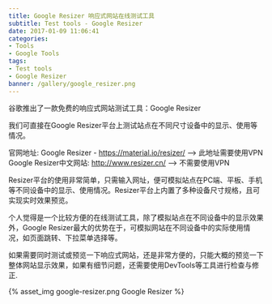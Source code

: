 ```yaml
---
title: Google Resizer 响应式网站在线测试工具
subtitle: Test tools - Google Resizer
date: 2017-01-09 11:06:41
categories:
- Tools
- Google Tools
tags:
- Test tools
- Google Resizer
banner: /gallery/google_resizer.png
---
```


谷歌推出了一款免费的响应式网站测试工具：Google Resizer

我们可直接在Google Resizer平台上测试站点在不同尺寸设备中的显示、使用等情况。

<!-- more -->

官网地址: Google Resizer - https://material.io/resizer/  --> 此地址需要使用VPN
Google Resizer中文网站: http://www.resizer.cn/           --> 不需要使用VPN

Resizer平台的使用非常简单，只需输入网址，便可模拟站点在PC端、平板、手机等不同设备中的显示、使用情况。Resizer平台上内置了多种设备尺寸规格，且可实现实时效果预览。

个人觉得是一个比较方便的在线测试工具，除了模拟站点在不同设备中的显示效果外，Google Resizer最大的优势在于，可模拟网站在不同设备中的实际使用情况，如页面跳转、下拉菜单选择等。

如果需要同时测试或预览一下响应式网站，还是非常方便的，只能大概的预览一下整体网站显示效果，如果有细节问题，还需要使用DevTools等工具进行检查与修正.

{% asset_img google-resizer.png  Google Resizer %}
